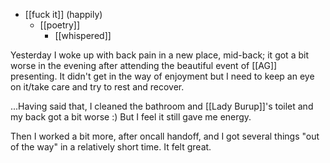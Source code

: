 - [[fuck it]] (happily)
  - [[poetry]]
    - [[whispered]]

Yesterday I woke up with back pain in a new place, mid-back; it got a bit worse in the evening after attending the beautiful event of [[AG]] presenting. It didn't get in the way of enjoyment but I need to keep an eye on it/take care and try to rest and recover.


...Having said that, I cleaned the bathroom and [[Lady Burup]]'s toilet and my back got a bit worse :) But I feel it still gave me energy.


Then I worked a bit more, after oncall handoff, and I got several things "out of the way" in a relatively short time. It felt great.
